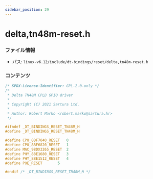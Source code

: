 ```yaml
---
sidebar_position: 29
---
```

# delta,tn48m-reset.h

### ファイル情報

- パス: `linux-v6.12/include/dt-bindings/reset/delta,tn48m-reset.h`

### コンテンツ

```h
/* SPDX-License-Identifier: GPL-2.0-only */
/*
 * Delta TN48M CPLD GPIO driver
 *
 * Copyright (C) 2021 Sartura Ltd.
 *
 * Author: Robert Marko <robert.marko@sartura.hr>
 */

#ifndef _DT_BINDINGS_RESET_TN48M_H
#define _DT_BINDINGS_RESET_TN48M_H

#define CPU_88F7040_RESET	0
#define CPU_88F6820_RESET	1
#define MAC_98DX3265_RESET	2
#define PHY_88E1680_RESET	3
#define PHY_88E1512_RESET	4
#define POE_RESET		5

#endif /* _DT_BINDINGS_RESET_TN48M_H */

```

